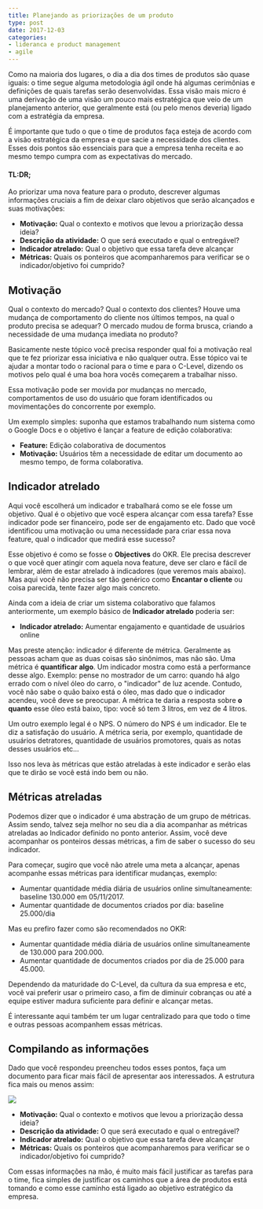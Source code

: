 ```yaml
---
title: Planejando as priorizações de um produto
type: post
date: 2017-12-03
categories:
- lideranca e product management
- agile
---
```


Como na maioria dos lugares, o dia a dia dos times de produtos são quase iguais: o time segue alguma metodologia ágil onde há algumas cerimônias e definições de quais tarefas serão desenvolvidas. Essa visão mais micro é uma derivação de uma visão um pouco mais estratégica que veio de um planejamento anterior, que geralmente está (ou pelo menos deveria) ligado com a estratégia da empresa. 

É importante que tudo o que o time de produtos faça esteja de acordo com a visão estratégica da empresa e que sacie a necessidade dos clientes. Esses dois pontos são essenciais para que a empresa tenha receita e ao mesmo tempo cumpra com as expectativas do mercado.

#### TL:DR;
Ao priorizar uma nova feature para o produto, descrever algumas informações cruciais a fim de deixar claro objetivos que serão alcançados e suas motivações:

- **Motivação:** Qual o contexto e motivos que levou a priorização dessa ideia?
- **Descrição da atividade:** O que será executado e qual o entregável?
- **Indicador atrelado:** Qual o objetivo que essa tarefa deve alcançar
- **Métricas:** Quais os ponteiros que acompanharemos para verificar se o indicador/objetivo foi cumprido?

## Motivação
Qual o contexto do mercado? Qual o contexto dos clientes? Houve uma mudança de comportamento do cliente nos últimos tempos, na qual o produto precisa se adequar? O mercado mudou de forma brusca, criando a necessidade de uma mudança imediata no produto?

Basicamente neste tópico você precisa responder qual foi a motivação real que te fez priorizar essa iniciativa e não qualquer outra. Esse tópico vai te ajudar a montar todo o racional para o time e para o C-Level, dizendo os motivos pelo qual é uma boa hora vocês começarem a trabalhar nisso.

Essa motivação pode ser movida por mudanças no mercado, comportamentos de uso do usuário que foram identificados ou movimentações do concorrente por exemplo.

Um exemplo simples: suponha que estamos trabalhando num sistema como o Google Docs e o objetivo é lançar a feature de edição colaborativa:

- **Feature:** Edição colaborativa de documentos
- **Motivação:** Usuários têm a necessidade de editar um documento ao mesmo tempo, de forma colaborativa.

## Indicador atrelado
Aqui você escolherá um indicador e trabalhará como se ele fosse um objetivo. Qual é o objetivo que você espera alcançar com essa tarefa? Esse indicador pode ser financeiro, pode ser de engajamento etc. Dado que você identificou uma motivação ou uma necessidade para criar essa nova feature, qual o indicador que medirá esse sucesso?

Esse objetivo é como se fosse o **Objectives** do OKR. Ele precisa descrever o que você quer atingir com aquela nova feature, deve ser claro e fácil de lembrar, além de estar atrelado à indicadores (que veremos mais abaixo). Mas aqui você não precisa ser tão genérico como **Encantar o cliente** ou coisa parecida, tente fazer algo mais concreto.

Ainda com a ideia de criar um sistema colaborativo que falamos anteriormente, um exemplo básico de **Indicador atrelado** poderia ser:

- **Indicador atrelado:** Aumentar engajamento e quantidade de usuários online

Mas preste atenção: indicador é diferente de métrica. Geralmente as pessoas acham que as duas coisas são sinônimos, mas não são. 
Uma métrica é **quantificar algo**. Um indicador mostra como está a performance desse algo. Exemplo: pense no mostrador de um carro: quando há algo errado com o nível óleo do carro, o "indicador" de luz acende. Contudo, você não sabe o quão baixo está o óleo, mas dado que o indicador acendeu, você deve se preocupar. A métrica te daria a resposta sobre **o quanto** esse óleo está baixo, tipo: você só tem 3 litros, em vez de 4 litros.

Um outro exemplo legal é o NPS. O número do NPS é um indicador. Ele te diz a satisfação do usuário. A métrica seria, por exemplo, quantidade de usuários detratores, quantidade de usuários promotores, quais as notas desses usuários etc...

Isso nos leva às métricas que estão atreladas à este indicador e serão elas que te dirão se você está indo bem ou não.

## Métricas atreladas
Podemos dizer que o indicador é uma abstração de um grupo de métricas. Assim sendo, talvez seja melhor no seu dia a dia acompanhar as métricas atreladas ao Indicador definido no ponto anterior. Assim, você deve acompanhar os ponteiros dessas métricas, a fim de saber o sucesso do seu indicador.

Para começar, sugiro que você não atrele uma meta a alcançar, apenas acompanhe essas métricas para identificar mudanças, exemplo: 

- Aumentar quantidade média diária de usuários online simultaneamente: baseline 130.000 em 05/11/2017.
- Aumentar quantidade de documentos criados por dia: baseline 25.000/dia

Mas eu prefiro fazer como são recomendados no OKR:

- Aumentar quantidade média diária de usuários online simultaneamente de 130.000 para 200.000.
- Aumentar quantidade de documentos criados por dia de 25.000 para 45.000.

Dependendo da maturidade do C-Level, da cultura da sua empresa e etc, você vai preferir usar o primeiro caso, a fim de diminuir cobranças ou até a equipe estiver madura suficiente para definir e alcançar metas.

É interessante aqui também ter um lugar centralizado para que todo o time e outras pessoas acompanhem essas métricas.

## Compilando as informações
Dado que você respondeu preencheu todos esses pontos, faça um documento para ficar mais fácil de apresentar aos interessados. A estrutura fica mais ou menos assim:

![](https://i.imgur.com/YW4aTc4.png)

- **Motivação:** Qual o contexto e motivos que levou a priorização dessa ideia?
- **Descrição da atividade:** O que será executado e qual o entregável?
- **Indicador atrelado:** Qual o objetivo que essa tarefa deve alcançar
- **Métricas:** Quais os ponteiros que acompanharemos para verificar se o indicador/objetivo foi cumprido?

Com essas informações na mão, é muito mais fácil justificar as tarefas para o time, fica simples de justificar os caminhos que a área de produtos está tomando e como esse caminho está ligado ao objetivo estratégico da empresa.